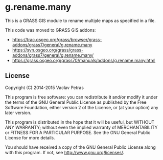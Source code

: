 g.rename.many
=============

This is a GRASS GIS module to rename multiple maps as specified in a file.

This code was moved to GRASS GIS addons:
* https://trac.osgeo.org/grass/browser/grass-addons/grass7/general/g.rename.many
* https://svn.osgeo.org/grass/grass-addons/grass7/general/g.rename.many/
* https://grass.osgeo.org/grass70/manuals/addons/g.rename.many.html

License
-------

Copyright (C) 2014-2015 Vaclav Petras

This program is free software: you can redistribute it and/or modify
it under the terms of the GNU General Public License as published by
the Free Software Foundation, either version 2 of the License, or
(at your option) any later version.

This program is distributed in the hope that it will be useful,
but WITHOUT ANY WARRANTY; without even the implied warranty of
MERCHANTABILITY or FITNESS FOR A PARTICULAR PURPOSE.  See the
GNU General Public License for more details.

You should have received a copy of the GNU General Public License
along with this program.  If not, see <http://www.gnu.org/licenses/>.
